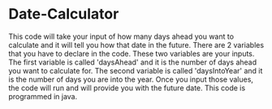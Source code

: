 # Date-Calculator
This code will take your input of how many days ahead you want to calculate and it will tell you how that date in the future. 
There are 2 variables that you have to declare in the code. These two variables are your inputs. The first variable is called 'daysAhead' and it is the number of days ahead you want to calculate for. The second variable is called 'daysIntoYear' and it is the number of days you are into the year. Once you input those values, the code will run and will provide you with the future date. This code is programmed in java.

